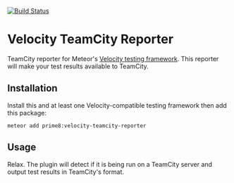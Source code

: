 [![Build Status](https://travis-ci.org/prime-8-consulting/velocity-teamcity-reporter.svg?branch=master)](https://travis-ci.org/prime-8-consulting/velocity-teamcity-reporter)

Velocity TeamCity Reporter
====
TeamCity reporter for Meteor's [Velocity testing framework](https://velocity.meteor.com). This reporter 
will make your test results available to TeamCity.

## Installation
Install this and at least one Velocity-compatible testing framework then add this package:

`meteor add prime8:velocity-teamcity-reporter`

## Usage
Relax. The plugin will detect if it is being run on a TeamCity server and output test results in TeamCity's format.